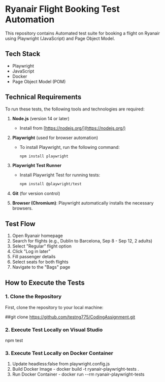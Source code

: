 # Ryanair Flight Booking Test Automation

This repository contains Automated test suite for booking a flight on Ryanair using Playwright (JavaScript) and Page Object Model.

## Tech Stack
- Playwright
- JavaScript
- Docker
- Page Object Model (POM)

## Technical Requirements

To run these tests, the following tools and technologies are required:

1. **Node.js** (version 14 or later)
   - Install from [https://nodejs.org/](https://nodejs.org/)

2. **Playwright** (used for browser automation)
   - To install Playwright, run the following command:
     ```bash
     npm install playwright
     ```

3. **Playwright Test Runner**
   - Install Playwright Test for running tests:
     ```bash
     npm install @playwright/test
     ```

4. **Git** (for version control)

5. **Browser (Chromium)**: Playwright automatically installs the necessary browsers.


## Test Flow

1. Open Ryanair homepage
2. Search for flights (e.g., Dublin to Barcelona, Sep 8 - Sep 12, 2 adults)
3. Select "Regular" flight option
4. Click "Log in later"
5. Fill passenger details
6. Select seats for both flights
7. Navigate to the "Bags" page

## How to Execute the Tests

### 1. Clone the Repository
First, clone the repository to your local machine:

##git clone https://github.com/testng775/CodingAssignment.git

### 2. Execute Test Locally on Visual Studio
npm test

### 3. Execute Test Locally on Docker Container
1. Update  headless:false from playwright.config.js
2. Build Docker Image - docker build -t ryanair-playwright-tests .
3. Run Docker Container - docker run --rm ryanair-playwright-tests  



